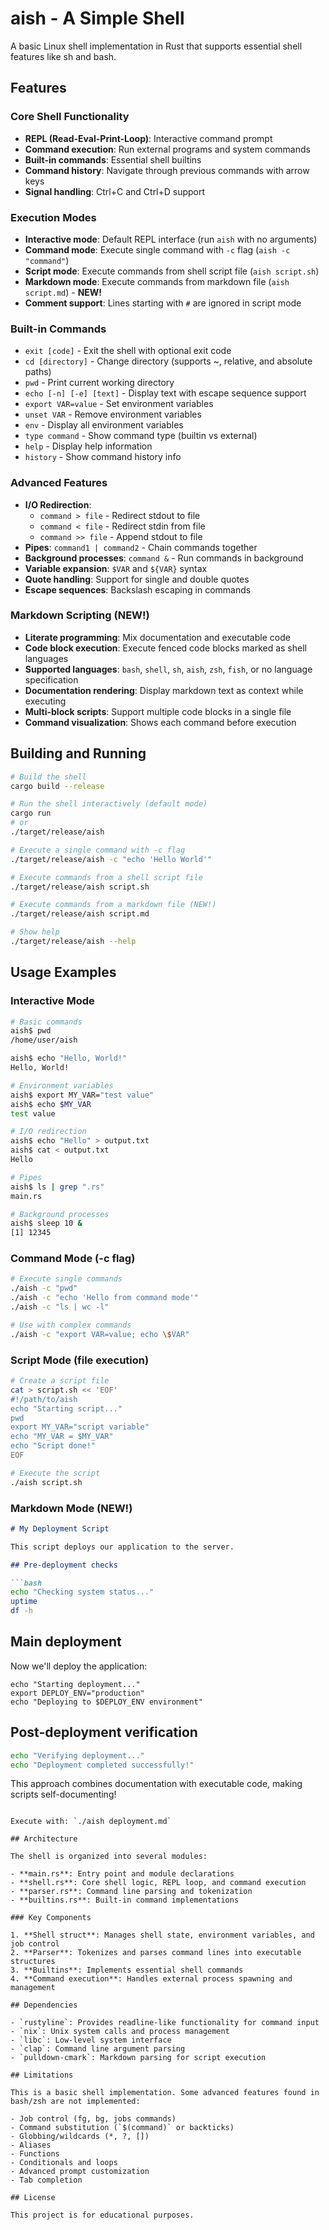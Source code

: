 # aish - A Simple Shell

A basic Linux shell implementation in Rust that supports essential shell features like sh and bash.

## Features

### Core Shell Functionality
- **REPL (Read-Eval-Print-Loop)**: Interactive command prompt
- **Command execution**: Run external programs and system commands
- **Built-in commands**: Essential shell builtins
- **Command history**: Navigate through previous commands with arrow keys
- **Signal handling**: Ctrl+C and Ctrl+D support

### Execution Modes
- **Interactive mode**: Default REPL interface (run `aish` with no arguments)
- **Command mode**: Execute single command with `-c` flag (`aish -c "command"`)
- **Script mode**: Execute commands from shell script file (`aish script.sh`)
- **Markdown mode**: Execute commands from markdown file (`aish script.md`) - **NEW!**
- **Comment support**: Lines starting with `#` are ignored in script mode

### Built-in Commands
- `exit [code]` - Exit the shell with optional exit code
- `cd [directory]` - Change directory (supports ~, relative, and absolute paths)
- `pwd` - Print current working directory
- `echo [-n] [-e] [text]` - Display text with escape sequence support
- `export VAR=value` - Set environment variables
- `unset VAR` - Remove environment variables
- `env` - Display all environment variables
- `type command` - Show command type (builtin vs external)
- `help` - Display help information
- `history` - Show command history info

### Advanced Features
- **I/O Redirection**: 
  - `command > file` - Redirect stdout to file
  - `command < file` - Redirect stdin from file
  - `command >> file` - Append stdout to file
- **Pipes**: `command1 | command2` - Chain commands together
- **Background processes**: `command &` - Run commands in background
- **Variable expansion**: `$VAR` and `${VAR}` syntax
- **Quote handling**: Support for single and double quotes
- **Escape sequences**: Backslash escaping in commands

### Markdown Scripting (NEW!)
- **Literate programming**: Mix documentation and executable code
- **Code block execution**: Execute fenced code blocks marked as shell languages
- **Supported languages**: `bash`, `shell`, `sh`, `aish`, `zsh`, `fish`, or no language specification
- **Documentation rendering**: Display markdown text as context while executing
- **Multi-block scripts**: Support multiple code blocks in a single file
- **Command visualization**: Shows each command before execution

## Building and Running

```bash
# Build the shell
cargo build --release

# Run the shell interactively (default mode)
cargo run
# or
./target/release/aish

# Execute a single command with -c flag
./target/release/aish -c "echo 'Hello World'"

# Execute commands from a shell script file
./target/release/aish script.sh

# Execute commands from a markdown file (NEW!)
./target/release/aish script.md

# Show help
./target/release/aish --help
```

## Usage Examples

### Interactive Mode
```bash
# Basic commands
aish$ pwd
/home/user/aish

aish$ echo "Hello, World!"
Hello, World!

# Environment variables
aish$ export MY_VAR="test value"
aish$ echo $MY_VAR
test value

# I/O redirection
aish$ echo "Hello" > output.txt
aish$ cat < output.txt
Hello

# Pipes
aish$ ls | grep ".rs"
main.rs

# Background processes
aish$ sleep 10 &
[1] 12345
```

### Command Mode (-c flag)
```bash
# Execute single commands
./aish -c "pwd"
./aish -c "echo 'Hello from command mode'"
./aish -c "ls | wc -l"

# Use with complex commands
./aish -c "export VAR=value; echo \$VAR"
```

### Script Mode (file execution)
```bash
# Create a script file
cat > script.sh << 'EOF'
#!/path/to/aish
echo "Starting script..."
pwd
export MY_VAR="script variable"
echo "MY_VAR = $MY_VAR"
echo "Script done!"
EOF

# Execute the script
./aish script.sh
```

### Markdown Mode (NEW!)
```markdown
# My Deployment Script

This script deploys our application to the server.

## Pre-deployment checks

```bash
echo "Checking system status..."
uptime
df -h
```

## Main deployment

Now we'll deploy the application:

```shell
echo "Starting deployment..."
export DEPLOY_ENV="production"
echo "Deploying to $DEPLOY_ENV environment"
```

## Post-deployment verification

```bash
echo "Verifying deployment..."
echo "Deployment completed successfully!"
```

This approach combines documentation with executable code, making scripts self-documenting!
```

Execute with: `./aish deployment.md`

## Architecture

The shell is organized into several modules:

- **main.rs**: Entry point and module declarations
- **shell.rs**: Core shell logic, REPL loop, and command execution
- **parser.rs**: Command line parsing and tokenization
- **builtins.rs**: Built-in command implementations

### Key Components

1. **Shell struct**: Manages shell state, environment variables, and job control
2. **Parser**: Tokenizes and parses command lines into executable structures
3. **Builtins**: Implements essential shell commands
4. **Command execution**: Handles external process spawning and management

## Dependencies

- `rustyline`: Provides readline-like functionality for command input
- `nix`: Unix system calls and process management
- `libc`: Low-level system interface
- `clap`: Command line argument parsing
- `pulldown-cmark`: Markdown parsing for script execution

## Limitations

This is a basic shell implementation. Some advanced features found in bash/zsh are not implemented:

- Job control (fg, bg, jobs commands)
- Command substitution (`$(command)` or backticks)
- Globbing/wildcards (*, ?, [])
- Aliases
- Functions
- Conditionals and loops
- Advanced prompt customization
- Tab completion

## License

This project is for educational purposes.